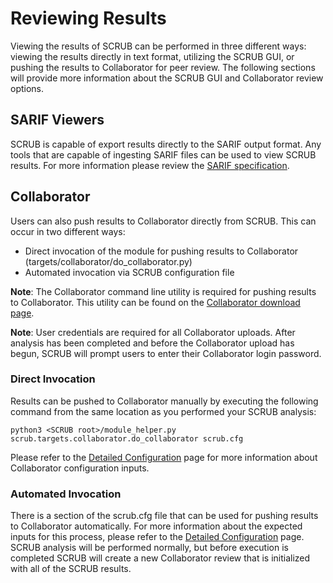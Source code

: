 # Reviewing Results

Viewing the results of SCRUB can be performed in three different ways: viewing the results directly in text format, utilizing the SCRUB GUI, or pushing the results to Collaborator for peer review. The following sections will provide more information about the SCRUB GUI and Collaborator review options.


## SARIF Viewers

SCRUB is capable of export results directly to the SARIF output format. Any tools that are capable of ingesting SARIF files can be used to view SCRUB results. For more information please review the [SARIF specification](https://sarifweb.azurewebsites.net/).


## Collaborator

Users can also push results to Collaborator directly from SCRUB. This can occur in two different ways:

- Direct invocation of the module for pushing results to Collaborator (targets/collaborator/do_collaborator.py)
- Automated invocation via SCRUB configuration file

**Note**: The Collaborator command line utility is required for pushing results to Collaborator. This utility can be found on the [Collaborator download page](https://support.smartbear.com/collaborator/downloads/).

**Note**: User credentials are required for all Collaborator uploads. After analysis has been completed and before the Collaborator upload has begun, SCRUB will prompt users to enter their Collaborator login password.


### Direct Invocation

Results can be pushed to Collaborator manually by executing the following command from the same location as you performed your SCRUB analysis:

    python3 <SCRUB root>/module_helper.py scrub.targets.collaborator.do_collaborator scrub.cfg

Please refer to the [Detailed Configuration](configuration.md) page for more information about Collaborator configuration inputs.


### Automated Invocation

There is a section of the scrub.cfg file that can be used for pushing results to Collaborator automatically. For more information about the expected inputs for this process, please refer to the [Detailed Configuration](configuration.md) page. SCRUB analysis will be performed normally, but before execution is completed SCRUB will create a new Collaborator review that is initialized with all of the SCRUB results.
